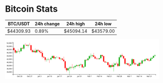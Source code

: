 # Bitcoin Stats

BTC/USDT|24h change|24h high|24h low|
|---|---|---|---|
|$44309.93|0.89%|$45094.14|$43579.00|

<img src="./chart.svg">
